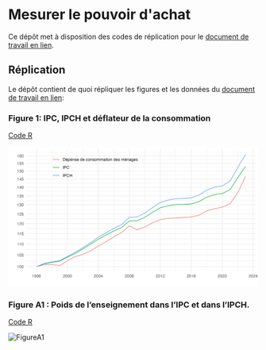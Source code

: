 # Mesurer le pouvoir d'achat

Ce dépôt met à disposition des codes de réplication pour le [document de travail en lien](https://fgeerolf.com/mesurer-le-pouvoir-d-achat.pdf).

## Réplication

Le dépôt contient de quoi répliquer les figures et les données du [document de travail en lien](https://fgeerolf.com/mesurer-le-pouvoir-d-achat.pdf):

### Figure 1: IPC, IPCH et déflateur de la consommation

[Code R](figure1.R)

![FigureA1](figure1.png)

### Figure A1 : Poids de l’enseignement dans l’IPC et dans l’IPCH.

[Code R](figureA1.R)

![FigureA1](figureA1.png)

